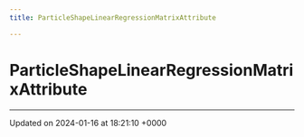 ```yaml
---
title: ParticleShapeLinearRegressionMatrixAttribute

---
```


# ParticleShapeLinearRegressionMatrixAttribute





-------------------------------

Updated on 2024-01-16 at 18:21:10 +0000